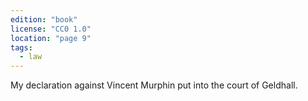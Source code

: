 ```yaml
---
edition: "book"
license: "CC0 1.0"
location: "page 9"
tags:
  - law
---
```

My declaration
against Vincent Murphin put into the court of Geldhall.
